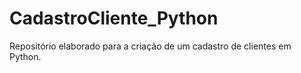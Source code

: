 # CadastroCliente_Python

Repositório elaborado para a criação de um cadastro de clientes em Python.
